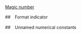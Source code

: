 [Magic number ](https://en.wikipedia.org/wiki/Magic_number_(programming))

##　Format indicator


##　Unnamed numerical constants

